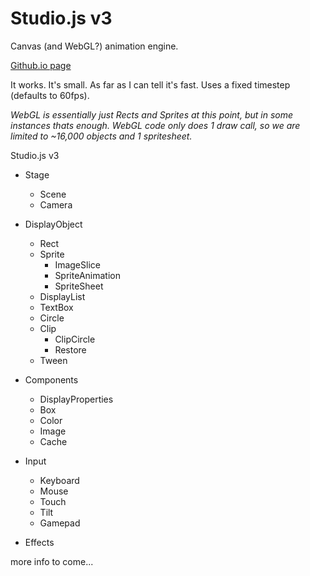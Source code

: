 Studio.js v3
=======

Canvas (and WebGL?) animation engine.

[Github.io page](http://ericjbasti.github.io/Studio3/)

It works. It's small. As far as I can tell it's fast.
Uses a fixed timestep (defaults to 60fps).

*WebGL is essentially just Rects and Sprites at this point, but in some instances thats enough.
WebGL code only does 1 draw call, so we are limited to ~16,000 objects and 1 spritesheet.*

Studio.js v3

- Stage
  - Scene
  - Camera

- DisplayObject
  - Rect
  - Sprite
    - ImageSlice
    - SpriteAnimation
    - SpriteSheet
  - DisplayList
  - TextBox
  - Circle
  - Clip
    - ClipCircle
    - Restore
  - Tween

- Components
  - DisplayProperties
  - Box
  - Color
  - Image
  - Cache

- Input
  - Keyboard
  - Mouse
  - Touch
  - Tilt
  - Gamepad

- Effects

more info to come...


